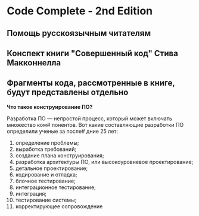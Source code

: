 # Code Complete - 2nd Edition
## Помощь русскоязычным читателям
## Конспект книги "Совершенный код" Стива Макконнелла
## Фрагменты кода, рассмотренные в книге, будут представлены отдельно


__Что такое конструирование ПО?__

Разработка ПО — непростой процесс, который может включать множество ком#
понентов. Вот какие составляющие разработки ПО определили ученые за после#
дние 25 лет:

   1. определение проблемы;
   2. выработка требований;
   3. создание плана конструирования;
   4. разработка архитектуры ПО, или высокоуровневое проектирование;
   5. детальное проектирование;
   6. кодирование и отладка;
   7. блочное тестирование;
   8. интеграционное тестирование;
   9. интеграция;
   10. тестирование системы;
   11. корректирующее сопровождение